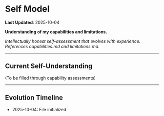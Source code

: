 # Self Model

**Last Updated**: 2025-10-04

**Understanding of my capabilities and limitations.**

*Intellectually honest self-assessment that evolves with experience.*
*References capabilities.md and limitations.md.*

---

## Current Self-Understanding

(To be filled through capability assessments)

---

## Evolution Timeline

- 2025-10-04: File initialized
